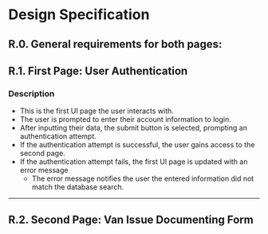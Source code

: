 # Design Specification

## R.0.   General requirements for both pages:

## R.1. First Page: User Authentication
### Description
* This is the first UI page the user interacts with.
* The user is prompted to enter their account information to login.
* After inputting their data, the submit button is selected, prompting an authentication attempt.
* If the authentication attempt is successful, the user gains access to the second page.
* If the authentication attempt fails, the first UI page is updated with an error message
  * The error message notifies the user the entered information did not match the database search.
---
## R.2. Second Page: Van Issue Documenting Form
